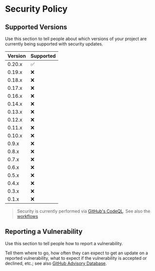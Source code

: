 # Security Policy

## Supported Versions

Use this section to tell people about which versions of your project are
currently being supported with security updates.

| Version | Supported          |
| ------- | ------------------ |
| 0.20.x  | :white_check_mark: |
| 0.19.x  | :x:                |
| 0.18.x  | :x:                |
| 0.17.x  | :x:                |
| 0.16.x  | :x:                |
| 0.14.x  | :x:                |
| 0.13.x  | :x:                |
| 0.12.x  | :x:                |
| 0.11.x  | :x:                |
| 0.10.x  | :x:                |
| 0.9.x   | :x:                |
| 0.8.x   | :x:                |
| 0.7.x   | :x:                |
| 0.6.x   | :x:                |
| 0.5.x   | :x:                |
| 0.4.x   | :x:                |
| 0.3.x   | :x:                |
| 0.1.x   | :x:                |

> Security is currently performed via [GitHub's CodeQL][1]. See also the
> [workflows][2]

## Reporting a Vulnerability

Use this section to tell people how to report a vulnerability.

Tell them where to go, how often they can expect to get an update on a reported
vulnerability, what to expect if the vulnerability is accepted or declined, etc.;
see also [GitHub Advisory Database][3].

[1]: https://securitylab.github.com/tools/codeql/
[2]: https://github.com/Anselmoo/spectrafit/blob/main/.github/workflows/codeql-analysis.yml
[3]: https://github.com/advisories?query=type%3Areviewed+ecosystem%3Apip
